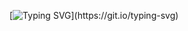 [![Typing SVG](https://readme-typing-svg.herokuapp.com?font=Lobster&color=%23BE94E9&size=40&multiline=true&lines=Hi+there%2C+I'm+Heechae.)](https://git.io/typing-svg)
